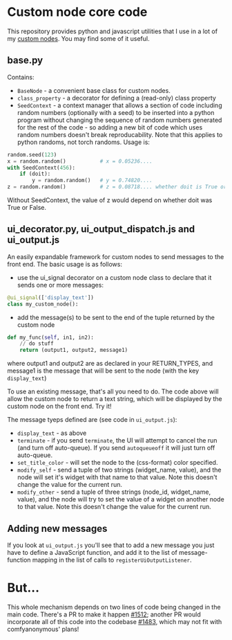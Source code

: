 # Custom node core code

This repository provides python and javascript utilities that I use in a lot of my [custom nodes](https://github.com/chrisgoringe/cg-nodes-index). You may find some of it useful.

## base.py

Contains:

- `BaseNode` - a convenient base class for custom nodes.
- `class_property` - a decorator for defining a (read-only) class property
- `SeedContext` - a context manager that allows a section of code including random numbers (optionally with a seed) to be inserted into a python program without changing the sequence of random numbers generated for the rest of the code - so adding a new bit of code which uses random numbers doesn't break reproducability. Note that this applies to python randoms, not torch randoms. Usage is:

```python
random.seed(123)
x = random.random()           # x = 0.05236....
with SeedContext(456):
    if (doit):
        y = random.random()   # y = 0.74820....
z = random.random()           # z = 0.08718.... whether doit is True or False, or if the code was removed
```

Without SeedContext, the value of z would depend on whether doit was True or False.

## ui_decorator.py, ui_output_dispatch.js and ui_output.js

An easily expandable framework for custom nodes to send messages to the front end. The basic usage is as follows:

- use the ui_signal decorator on a custom node class to declare that it sends one or more messages:
```python
@ui_signal(['display_text'])
class my_custom_node():
```

- add the message(s) to be sent to the end of the tuple returned by the custom node
```python
def my_func(self, in1, in2):
    // do stuff
    return (output1, output2, message1)
```
where output1 and output2 are as declared in your RETURN_TYPES, and message1 is the message that will be sent to the node (with the key `display_text`)

To use an existing message, that's all you need to do. The code above will allow the custom node to return a text string, which will be displayed by the custom node on the front end. Try it!

The message tyeps defined are (see code in `ui_output.js`):
- `display_text` - as above
- `terminate` - if you send `terminate`, the UI will attempt to cancel the run (and turn off auto-queue). If you send `autoqueueoff` it will just turn off auto-queue. 
- `set_title_color` - will set the node to the (css-format) color specified.
- `modify_self` - send a tuple of two strings (widget_name, value), and the node will set it's widget with that name to that value. Note this doesn't change the value for the current run.
- `modify_other` - send a tuple of three strings (node_id, widget_name, value), and the node will try to set the value of a widget on another node to that value. Note this doesn't change the value for the current run.

## Adding new messages

If you look at `ui_output.js` you'll see that to add a new message you just have to define a JavaScript function, and add it to the list of message-function mapping in the list of calls to `registerUiOutputListener`. 

# But...

This whole mechanism depends on two lines of code being changed in the main code. There's a PR to make it happen [#1512](https://github.com/comfyanonymous/ComfyUI/pull/1512); another PR would incorporate all of this code into the codebase [#1483](https://github.com/comfyanonymous/ComfyUI/pull/1483), which may not fit with comfyanonymous' plans!